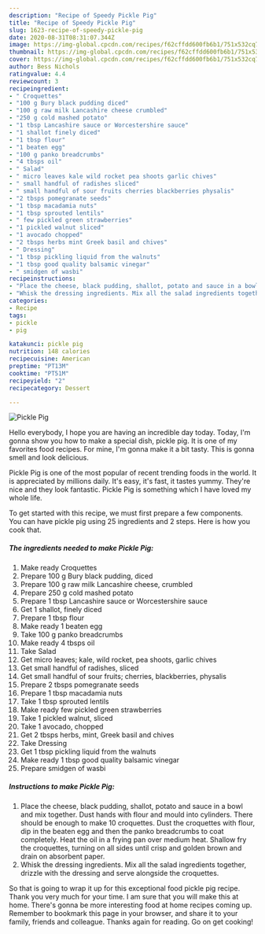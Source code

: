 ```yaml
---
description: "Recipe of Speedy Pickle Pig"
title: "Recipe of Speedy Pickle Pig"
slug: 1623-recipe-of-speedy-pickle-pig
date: 2020-08-31T08:31:07.344Z
image: https://img-global.cpcdn.com/recipes/f62cffdd600fb6b1/751x532cq70/pickle-pig-recipe-main-photo.jpg
thumbnail: https://img-global.cpcdn.com/recipes/f62cffdd600fb6b1/751x532cq70/pickle-pig-recipe-main-photo.jpg
cover: https://img-global.cpcdn.com/recipes/f62cffdd600fb6b1/751x532cq70/pickle-pig-recipe-main-photo.jpg
author: Bess Nichols
ratingvalue: 4.4
reviewcount: 3
recipeingredient:
- " Croquettes"
- "100 g Bury black pudding diced"
- "100 g raw milk Lancashire cheese crumbled"
- "250 g cold mashed potato"
- "1 tbsp Lancashire sauce or Worcestershire sauce"
- "1 shallot finely diced"
- "1 tbsp flour"
- "1 beaten egg"
- "100 g panko breadcrumbs"
- "4 tbsps oil"
- " Salad"
- " micro leaves kale wild rocket pea shoots garlic chives"
- " small handful of radishes sliced"
- " small handful of sour fruits cherries blackberries physalis"
- "2 tbsps pomegranate seeds"
- "1 tbsp macadamia nuts"
- "1 tbsp sprouted lentils"
- " few pickled green strawberries"
- "1 pickled walnut sliced"
- "1 avocado chopped"
- "2 tbsps herbs mint Greek basil and chives"
- " Dressing"
- "1 tbsp pickling liquid from the walnuts"
- "1 tbsp good quality balsamic vinegar"
- " smidgen of wasbi"
recipeinstructions:
- "Place the cheese, black pudding, shallot, potato and sauce in a bowl and mix together. Dust hands with flour and mould into cylinders. There should be enough to make 10 croquettes. Dust the croquettes with flour, dip in the beaten egg and then the panko breadcrumbs to coat completely. Heat the oil in a frying pan over medium heat. Shallow fry the croquettes, turning on all sides until crisp and golden brown and drain on absorbent paper."
- "Whisk the dressing ingredients. Mix all the salad ingredients together, drizzle with the dressing and serve alongside the croquettes."
categories:
- Recipe
tags:
- pickle
- pig

katakunci: pickle pig 
nutrition: 148 calories
recipecuisine: American
preptime: "PT13M"
cooktime: "PT51M"
recipeyield: "2"
recipecategory: Dessert

---
```



![Pickle Pig](https://img-global.cpcdn.com/recipes/f62cffdd600fb6b1/751x532cq70/pickle-pig-recipe-main-photo.jpg)

Hello everybody, I hope you are having an incredible day today. Today, I'm gonna show you how to make a special dish, pickle pig. It is one of my favorites food recipes. For mine, I'm gonna make it a bit tasty. This is gonna smell and look delicious.



Pickle Pig is one of the most popular of recent trending foods in the world. It is appreciated by millions daily. It's easy, it's fast, it tastes yummy. They're nice and they look fantastic. Pickle Pig is something which I have loved my whole life.


To get started with this recipe, we must first prepare a few components. You can have pickle pig using 25 ingredients and 2 steps. Here is how you cook that.

<!--inarticleads1-->

##### The ingredients needed to make Pickle Pig:

1. Make ready  Croquettes
1. Prepare 100 g Bury black pudding, diced
1. Prepare 100 g raw milk Lancashire cheese, crumbled
1. Prepare 250 g cold mashed potato
1. Prepare 1 tbsp Lancashire sauce or Worcestershire sauce
1. Get 1 shallot, finely diced
1. Prepare 1 tbsp flour
1. Make ready 1 beaten egg
1. Take 100 g panko breadcrumbs
1. Make ready 4 tbsps oil
1. Take  Salad
1. Get  micro leaves; kale, wild rocket, pea shoots, garlic chives
1. Get  small handful of radishes, sliced
1. Get  small handful of sour fruits; cherries, blackberries, physalis
1. Prepare 2 tbsps pomegranate seeds
1. Prepare 1 tbsp macadamia nuts
1. Take 1 tbsp sprouted lentils
1. Make ready  few pickled green strawberries
1. Take 1 pickled walnut, sliced
1. Take 1 avocado, chopped
1. Get 2 tbsps herbs, mint, Greek basil and chives
1. Take  Dressing
1. Get 1 tbsp pickling liquid from the walnuts
1. Make ready 1 tbsp good quality balsamic vinegar
1. Prepare  smidgen of wasbi




<!--inarticleads2-->

##### Instructions to make Pickle Pig:

1. Place the cheese, black pudding, shallot, potato and sauce in a bowl and mix together. Dust hands with flour and mould into cylinders. There should be enough to make 10 croquettes. Dust the croquettes with flour, dip in the beaten egg and then the panko breadcrumbs to coat completely. Heat the oil in a frying pan over medium heat. Shallow fry the croquettes, turning on all sides until crisp and golden brown and drain on absorbent paper.
1. Whisk the dressing ingredients. Mix all the salad ingredients together, drizzle with the dressing and serve alongside the croquettes.




So that is going to wrap it up for this exceptional food pickle pig recipe. Thank you very much for your time. I am sure that you will make this at home. There's gonna be more interesting food at home recipes coming up. Remember to bookmark this page in your browser, and share it to your family, friends and colleague. Thanks again for reading. Go on get cooking!
